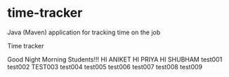 # time-tracker
Java (Maven) application for tracking time on the job

Time tracker

Good Night Morning Students!!!
HI ANIKET
HI PRIYA
HI SHUBHAM
test001
test002
TEST003
test004
test005
test006
test007
test008
test009

